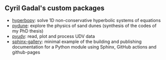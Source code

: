 ## Cyril Gadal's custom packages

- [hyperbopy](https://github.com/cgadal-pythonpackages/hyperbopy): solve 1D non-conservative hyperbolic systems of equations
- [pydune](https://github.com/cgadal-pythonpackages/pydune): explore the physics of sand dunes (synthesis of the codes of my PhD thesis) 
- [pyudv](https://github.com/cgadal-pythonpackages/pyudv): read, plot and process UDV data
- [sphinx-gallery](https://github.com/cgadal-pythonpackages/sphinx-gallery-test): minimal example of the building and publishing documentation for a Python module using Sphinx, GitHub actions and github-pages
